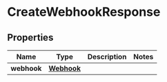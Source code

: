 

# CreateWebhookResponse

## Properties

Name | Type | Description | Notes
------------ | ------------- | ------------- | -------------
**webhook** | [**Webhook**](Webhook.md) |  | 



